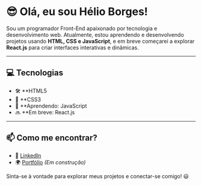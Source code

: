 # :sunglasses: Olá, eu sou Hélio Borges!

Sou um programador Front-End apaixonado por tecnologia e desenvolvimento web. Atualmente, estou aprendendo e desenvolvendo projetos usando **HTML, CSS e JavaScript**, e em breve começarei a explorar **React.js** para criar interfaces interativas e dinâmicas.

---

## 💻 Tecnologias

  - 🛠️ **HTML5
  - 🎨 **CSS3
  - 📌 **Aprendendo: JavaScript
  - 🔜 **Em breve: React.js

---

## 📫 Como me encontrar?

- 💼 [LinkedIn](www.linkedin.com/in/helio-borges-ferreira-fonseca)
- 🌍 [Portfólio](#) _(Em construção)_

Sinta-se à vontade para explorar meus projetos e conectar-se comigo! 😃
